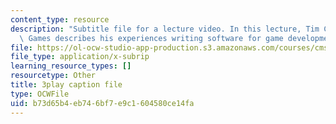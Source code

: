 ```yaml
---
content_type: resource
description: "Subtitle file for a lecture video. In this lecture, Tim Cowan of EA\
  \ Games describes his experiences writing software for game development.\t\t"
file: https://ol-ocw-studio-app-production.s3.amazonaws.com/courses/cms-611j-creating-video-games-fall-2014/b73d65b4eb746bf7e9c1604580ce14fa_J4pnlCBTJYc.srt
file_type: application/x-subrip
learning_resource_types: []
resourcetype: Other
title: 3play caption file
type: OCWFile
uid: b73d65b4-eb74-6bf7-e9c1-604580ce14fa
---
```

